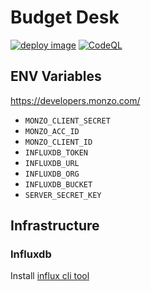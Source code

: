 # Budget Desk
[![deploy image](https://github.com/apmaros/budgetapp/actions/workflows/deploy_image.yml/badge.svg)](https://github.com/apmaros/budgetapp/actions/workflows/deploy_image.yml)
[![CodeQL](https://github.com/apmaros/budgetapp/actions/workflows/codeql-analysis.yml/badge.svg)](https://github.com/apmaros/budgetapp/actions/workflows/codeql-analysis.yml)

## ENV Variables

https://developers.monzo.com/

- `MONZO_CLIENT_SECRET`
- `MONZO_ACC_ID`
- `MONZO_CLIENT_ID`
- `INFLUXDB_TOKEN`
- `INFLUXDB_URL`
- `INFLUXDB_ORG`
- `INFLUXDB_BUCKET`
- `SERVER_SECRET_KEY`

## Infrastructure

### Influxdb
Install [influx cli tool](https://docs.influxdata.com/influxdb/v1.8/introduction/install/?t=macOS)
